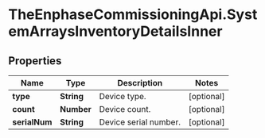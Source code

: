 # TheEnphaseCommissioningApi.SystemArraysInventoryDetailsInner

## Properties

Name | Type | Description | Notes
------------ | ------------- | ------------- | -------------
**type** | **String** | Device type. | [optional] 
**count** | **Number** | Device count. | [optional] 
**serialNum** | **String** | Device serial number. | [optional] 


